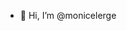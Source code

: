 - 👋 Hi, I’m @monicelerge


<!---
monicelerge/monicelerge is a ✨ special ✨ repository because its `README.md` (this file) appears on your GitHub profile.
You can click the Preview link to take a look at your changes.
--->
